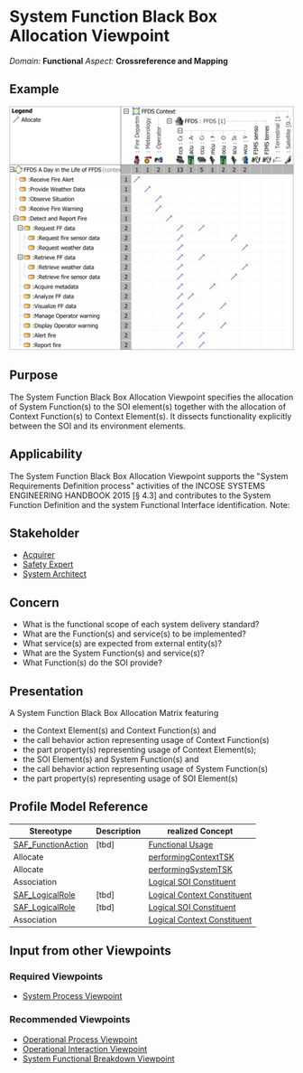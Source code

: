 # System Function Black Box Allocation Viewpoint
*Domain:* **Functional** *Aspect:* **Crossreference and Mapping**
## Example
![FFDS Context Definition Allocation of Usage](../diagrams/FFDS-Context-Definition-Allocation-of-Usage.svg)
## Purpose
The System Function Black Box Allocation Viewpoint specifies the allocation of System Function(s) to the SOI element(s) together with the allocation of Context Function(s) to Context Element(s). It dissects functionality explicitly between the SOI and its environment elements.
## Applicability
The System Function Black Box Allocation Viewpoint supports the "System Requirements Definition process" activities of the INCOSE SYSTEMS ENGINEERING HANDBOOK 2015 [§ 4.3] and contributes to the System Function Definition and the system Functional Interface identification.
Note:
## Stakeholder
* [Acquirer](../stakeholders.md#Acquirer)
* [Safety Expert](../stakeholders.md#Safety-Expert)
* [System Architect](../stakeholders.md#System-Architect)
## Concern
* What is the functional scope of each system delivery standard?
* What are the Function(s) and service(s) to be implemented?
* What service(s) are expected from external entity(s)?
* What are the System Function(s) and service(s)?
* What Function(s) do the SOI provide?
## Presentation
A System Function Black Box Allocation Matrix featuring
* the Context Element(s) and Context Function(s) and
* the call behavior action representing usage of Context Function(s)
* the part property(s) representing usage of Context Element(s);
* the SOI Element(s) and System Function(s) and
* the call behavior action representing usage of System Function(s)
* the part property(s) representing usage of SOI Element(s)

## Profile Model Reference
|Stereotype | Description|realized Concept
|---|---|---|
|[SAF_FunctionAction](stereotypes.md#SAF_FunctionAction)|[tbd]|[Functional Usage](concepts.md#Functional-Usage)|
|Allocate||[performingContextTSK](concepts.md#performingContextTSK)|
|Allocate||[performingSystemTSK](concepts.md#performingSystemTSK)|
|Association||[Logical SOI Constituent](concepts.md#Logical-SOI-Constituent)|
|[SAF_LogicalRole](stereotypes.md#SAF_LogicalRole)|[tbd]|[Logical Context Constituent](concepts.md#Logical-Context-Constituent)|
|[SAF_LogicalRole](stereotypes.md#SAF_LogicalRole)|[tbd]|[Logical SOI Constituent](concepts.md#Logical-SOI-Constituent)|
|Association||[Logical Context Constituent](concepts.md#Logical-Context-Constituent)|
## Input from other Viewpoints
### Required Viewpoints
* [System Process Viewpoint](System-Process-Viewpoint.md)
### Recommended Viewpoints
* [Operational Process Viewpoint](Operational-Process-Viewpoint.md)
* [Operational Interaction Viewpoint](Operational-Interaction-Viewpoint.md)
* [System Functional Breakdown Viewpoint](System-Functional-Breakdown-Viewpoint.md)
